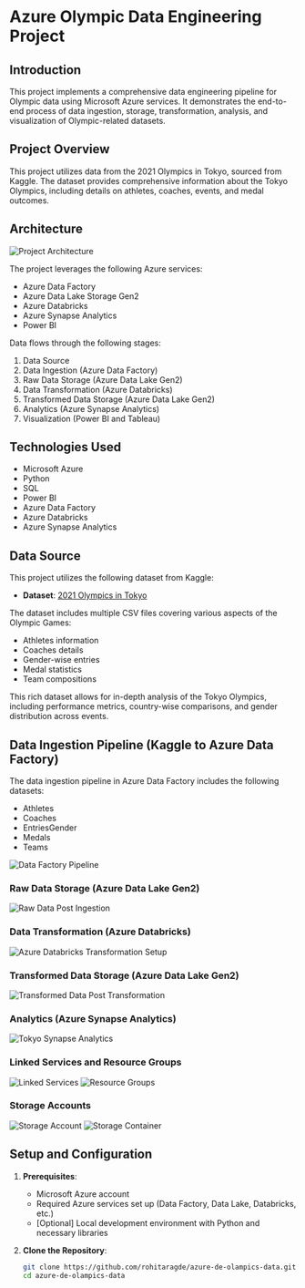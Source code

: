 # Azure Olympic Data Engineering Project

## Introduction
This project implements a comprehensive data engineering pipeline for Olympic data using Microsoft Azure services. It demonstrates the end-to-end process of data ingestion, storage, transformation, analysis, and visualization of Olympic-related datasets.

## Project Overview
This project utilizes data from the 2021 Olympics in Tokyo, sourced from Kaggle. The dataset provides comprehensive information about the Tokyo Olympics, including details on athletes, coaches, events, and medal outcomes.

## Architecture
![Project Architecture](https://github.com/rohitaragde/azure-de-olampics-data/blob/master/architecture.png)

The project leverages the following Azure services:
- Azure Data Factory
- Azure Data Lake Storage Gen2
- Azure Databricks
- Azure Synapse Analytics
- Power BI

Data flows through the following stages:
1. Data Source
2. Data Ingestion (Azure Data Factory)
3. Raw Data Storage (Azure Data Lake Gen2)
4. Data Transformation (Azure Databricks)
5. Transformed Data Storage (Azure Data Lake Gen2)
6. Analytics (Azure Synapse Analytics)
7. Visualization (Power BI and Tableau)

## Technologies Used
- Microsoft Azure
- Python
- SQL
- Power BI
- Azure Data Factory
- Azure Databricks
- Azure Synapse Analytics

## Data Source
This project utilizes the following dataset from Kaggle:

- **Dataset**: [2021 Olympics in Tokyo](https://www.kaggle.com/datasets/arjunprasadsarkhel/images/2021-olympics-in-tokyo)

The dataset includes multiple CSV files covering various aspects of the Olympic Games:
- Athletes information
- Coaches details
- Gender-wise entries
- Medal statistics
- Team compositions

This rich dataset allows for in-depth analysis of the Tokyo Olympics, including performance metrics, country-wise comparisons, and gender distribution across events.

## Data Ingestion Pipeline (Kaggle to Azure Data Factory)
The data ingestion pipeline in Azure Data Factory includes the following datasets:
- Athletes
- Coaches
- EntriesGender
- Medals
- Teams

![Data Factory Pipeline](https://github.com/rohitaragde/azure-de-olampics-data/blob/master/images/data_ingestion_pipeline.png)

### Raw Data Storage (Azure Data Lake Gen2)
![Raw Data Post Ingestion](https://github.com/rohitaragde/azure-de-olampics-data/blob/master/images/raw_data_post_ingestion.png)

### Data Transformation (Azure Databricks)
![Azure Databricks Transformation Setup](https://github.com/rohitaragde/azure-de-olampics-data/blob/master/images/azure_databricks_transformation_setup.png)

### Transformed Data Storage (Azure Data Lake Gen2)
![Transformed Data Post Transformation](https://github.com/rohitaragde/azure-de-olampics-data/blob/master/images/transformed_data_post_transformation.png)

### Analytics (Azure Synapse Analytics)
![Tokyo Synapse Analytics](https://github.com/rohitaragde/azure-de-olampics-data/blob/master/images/tokyo_synapse_analytics.png)

### Linked Services and Resource Groups
![Linked Services](https://github.com/rohitaragde/azure-de-olampics-data/blob/master/images/linked_services.png)
![Resource Groups](https://github.com/rohitaragde/azure-de-olampics-data/blob/master/images/resource_groups.png)

### Storage Accounts
![Storage Account](https://github.com/rohitaragde/azure-de-olampics-data/blob/master/images/storage_account.png)
![Storage Container](https://github.com/rohitaragde/azure-de-olampics-data/blob/master/images/storage_container_final.png)

## Setup and Configuration
1. **Prerequisites**:
   - Microsoft Azure account
   - Required Azure services set up (Data Factory, Data Lake, Databricks, etc.)
   - [Optional] Local development environment with Python and necessary libraries

2. **Clone the Repository**:
   ```bash
   git clone https://github.com/rohitaragde/azure-de-olampics-data.git
   cd azure-de-olampics-data
